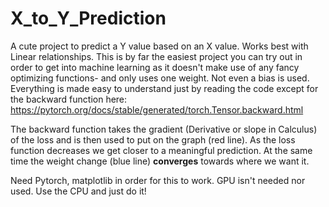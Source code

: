 # X_to_Y_Prediction
A cute project to predict a Y value based on an X value. Works best with Linear relationships. This is by far the easiest project you can try out in order to get into machine learning as it doesn't make use of any fancy optimizing functions- and only uses one weight. Not even a bias is used. Everything is made easy to understand just by reading the code except for the backward function here: https://pytorch.org/docs/stable/generated/torch.Tensor.backward.html

The backward function takes the gradient (Derivative or slope in Calculus) of the loss and is then used to put on the graph (red line). As the loss function decreases we get closer to a meaningful prediction. At the same time the weight change (blue line) __converges__ towards where we want it. 

Need Pytorch, matplotlib in order for this to work. GPU isn't needed nor used. Use the CPU and just do it!
